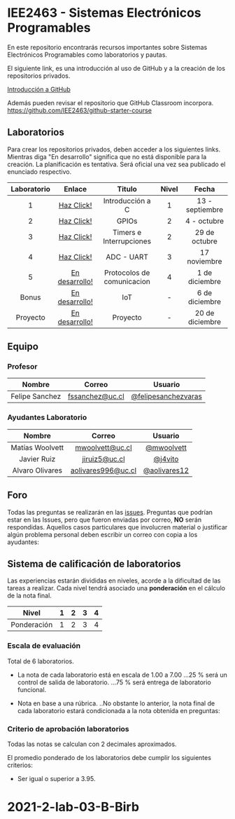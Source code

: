 # IEE2463 - Sistemas Electrónicos Programables

En este repositorio encontrarás recursos importantes sobre Sistemas Electrónicos Programables como laboratorios y pautas. 

El siguiente link, es una introducción al uso de GitHub y a la creación de los repositorios privados.

[Introducción a GitHub](https://github.com/IEE2463/classroom/blob/master/Material%20de%20apoyo/GitHub/Introducción%20a%20GitHub.pdf)

Además pueden revisar el repositorio que GitHub Classroom incorpora. https://github.com/IEE2463/github-starter-course


## Laboratorios

Para crear los repositorios privados, deben acceder a los siguientes links. Mientras diga "En desarrollo" significa que no está disponible para la creación.
La planificación es tentativa. Será oficial una vez sea publicado el enunciado respectivo.

| Laboratorio |                         Enlace                        | Titulo 			| Nivel |   Fecha     |
|:-----------:|:-----------------------------------------------------:|:--------------:	| :---: |:-----------:|
|      1      | [Haz Click!](https://classroom.github.com/a/8ZvjG4Vv) | Introducción a C  	| 	1	| 13 - septiembre  |
| 	   2 	  | [Haz Click!](https://classroom.github.com/a/zQ64E_pV) | GPIOs |	2	| 4 - octubre |
| 	   3 	  | [Haz Click!](https://classroom.github.com/a/XH5MCgcv) | Timers e Interrupciones       |	2	| 29 de octubre |
| 	   4 	  | [Haz Click!](https://classroom.github.com/a/6aXl3qUI) | ADC - UART		|	3	| 17 noviembre |
| 	   5 	  | [En desarrollo!](https://github.com/IEE2463/classroom) | Protocolos de comunicacion|	4	| 1 de diciembre  |
| 	   Bonus	  | [En desarrollo!](https://github.com/IEE2463/classroom) | IoT		|	-	| 6 de diciembre  |
|  Proyecto	  | [En desarrollo!](https://github.com/IEE2463/classroom)|  Proyecto		|	-	| 20 de diciembre  |


## Equipo

### Profesor
| Nombre |	Correo 	| Usuario |
|:------:|:--------:|:-------:|
| Felipe Sanchez | fssanchez@uc.cl | [@felipesanchezvaras](https://github.com/felipesanchezvaras) |

### Ayudantes Laboratorio

| Nombre |	Correo 	| Usuario |
|:------:|:--------:|:-------:|
| Matías Woolvett|  mwoolvett@uc.cl  | [@mwoolvett](https://github.com/fer-guzman) |
| Javier Ruiz | jiruiz5@uc.cl	 | [@j4vito](https://github.com/j4vito) |
| Alvaro Olivares| aolivares996@uc.cl	 | [@aolivares12](https://github.com/aolivares12) | 


## Foro

Todas las preguntas se realizarán en las [issues](../../issues). Preguntas que podrían estar en las Issues, pero que fueron enviadas por correo, **NO** serán respondidas. Aquellos casos particulares que involucren material o justificar algún problema personal deben escribir un correo con copia a los ayudantes:

## Sistema de calificación de laboratorios

Las experiencias estarán divididas en niveles, acorde a la dificultad de las tareas a realizar. Cada nivel tendrá asociado una **ponderación** en el cálculo de la nota final.


| Nivel			| 1  	|  2 	|  3 	|  4 	| 
|:-:			|:-:	|---	|---	|---	|
| Ponderación 	| 1		| 2 	| 3		| 4		|



### Escala de evaluación

Total de 6 laboratorios.

+ La nota de cada laboratorio está en escala de 1.00 a 7.00
...25 % será un control de salida de laboratorio. 
...75 % será entrega de laboratorio funcional.


+ Nota en base a una rúbrica.
..No obstante lo anterior, la nota final de cada laboratorio estará condicionada a la nota obtenida en preguntas:


### Criterio de aprobación laboratorios

Todas las notas se calculan con 2 decimales aproximados.

El promedio ponderado de los laboratorios debe cumplir los siguientes criterios:
- Ser igual o superior a 3.95.


# 2021-2-lab-03-B-Birb
